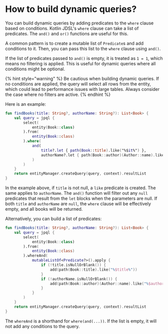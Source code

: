 # How to build dynamic queries?

You can build dynamic queries by adding predicates to the `where` clause based on conditions.
Kotlin JDSL's `where` clause can take a list of predicates. The `and()` and `or()` functions are useful for this.

A common pattern is to create a mutable list of `Predicate`s and add conditions to it. Then, you can pass this list to the `where` clause using `and()`.

If the list of predicates passed to `and()` is empty, it is treated as `1 = 1`, which means no filtering is applied. This is useful for dynamic queries where all conditions might be optional.

{% hint style="warning" %}
Be cautious when building dynamic queries. If no conditions are applied, the query will select all rows from the entity, which could lead to performance issues with large tables. Always consider the case where no filters are active.
{% endhint %}

Here is an example:

```kotlin
fun findBooks(title: String?, authorName: String?): List<Book> {
    val query = jpql {
        select(
            entity(Book::class)
        ).from(
            entity(Book::class)
        ).where(
            and(
                title?.let { path(Book::title).like("%$it%") },
                authorName?.let { path(Book::author)(Author::name).like("%$it%") },
            )
        )
    }
    return entityManager.createQuery(query, context).resultList
}
```

In the example above, if `title` is not null, a `like` predicate is created. The same applies to `authorName`. The `and()` function will filter out any `null` predicates that result from the `let` blocks when the parameters are null. If both `title` and `authorName` are `null`, the `where` clause will be effectively empty, and all books will be returned.

Alternatively, you can build a list of predicates:

```kotlin
fun findBooks(title: String?, authorName: String?): List<Book> {
    val query = jpql {
        select(
            entity(Book::class)
        ).from(
            entity(Book::class)
        ).whereAnd(
            mutableListOf<Predicate?>().apply {
                if (!title.isNullOrBlank()) {
                    add(path(Book::title).like("%$title%"))
                }
                if (!authorName.isNullOrBlank()) {
                    add(path(Book::author)(Author::name).like("%$authorName%"))
                }
            }
        )
    }
    return entityManager.createQuery(query, context).resultList
}
```

The `whereAnd` is a shorthand for `where(and(...))`. If the list is empty, it will not add any conditions to the query.
